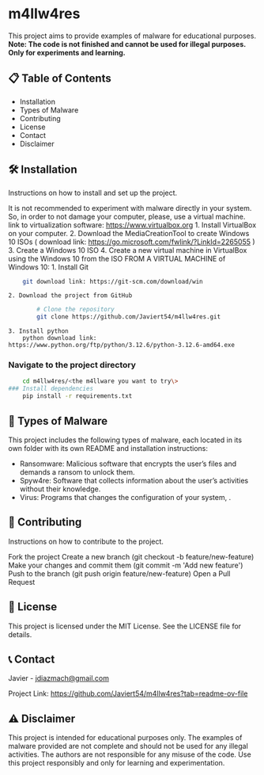# m4llw4res


This project aims to provide examples of malware for educational purposes. **Note: The code is not finished and cannot be used for illegal purposes. Only for experiments and learning.**

## 📋 Table of Contents

- Installation
- Types of Malware
- Contributing
- License
- Contact
- Disclaimer

## 🛠️ Installation

Instructions on how to install and set up the project.



It is not recommended to experiment with malware directly in your system. So, in order to not damage your computer, please, use a virtual machine.
	link to virtualization software: https://www.virtualbox.org
	1. Install VirtualBox on your computer.
	2. Download the MediaCreationTool to create Windows 10 ISOs ( download link: https://go.microsoft.com/fwlink/?LinkId=2265055 )
	3. Create a Windows 10 ISO
	4. Create a new virtual machine in VirtualBox using the Windows 10 from the ISO
FROM A VIRTUAL MACHINE of Windows 10:
	1. Install Git
```bash
	git download link: https://git-scm.com/download/win
```

	2. Download the project from GitHub
	
```bash
		# Clone the repository
		git clone https://github.com/Javiert54/m4llw4res.git
```
	3. Install python
		python download link:  https://www.python.org/ftp/python/3.12.6/python-3.12.6-amd64.exe
### Navigate to the project directory
```bash
	cd m4llw4res/<the m4llware you want to try\>
### Install dependencies
	pip install -r requirements.txt
```

## 🦠 Types of Malware

This project includes the following types of malware, each located in its own folder with its own README and installation instructions:

- Ransomware: Malicious software that encrypts the user’s files and demands a ransom to unlock them.
- Spyw4re: Software that collects information about the user’s activities without their knowledge.
- Virus: Programs that changes the configuration of your system, .

## 🤝 Contributing

Instructions on how to contribute to the project.

Fork the project
Create a new branch (git checkout -b feature/new-feature)
Make your changes and commit them (git commit -m 'Add new feature')
Push to the branch (git push origin feature/new-feature)
Open a Pull Request

## 📄 License

This project is licensed under the MIT License. See the LICENSE file for details.

## 📞 Contact

Javier - jdiazmach@gmail.com

Project Link: https://github.com/Javiert54/m4llw4res?tab=readme-ov-file

## ⚠️ Disclaimer

This project is intended for educational purposes only. The examples of malware provided are not complete and should not be used for any illegal activities. The authors are not responsible for any misuse of the code. Use this project responsibly and only for learning and experimentation.
